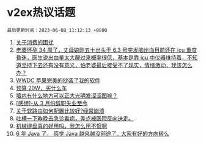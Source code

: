 # v2ex热议话题

`最后更新时间：2023-06-08 11:12:13 +0800`

1. [关于消费的困扰](https://www.v2ex.com/t/946556)
1. [老婆怀孕 34 周了，丈母娘刚五十出头于 6.3 号突发脑出血目前还在 icu 重度昏迷，医生说出血量太大醒过来概率很低，基本是靠 icu 中仪器维持着，不知道坚持下去还有没有意义，怕老婆最后接受不了现实，情绪激动，我该怎么办？](https://www.v2ex.com/t/946629)
1. [WWDC 苹果完美的抄袭了我的软件](https://www.v2ex.com/t/946603)
1. [预算 20W，买什么车](https://www.v2ex.com/t/946604)
1. [墙内有什么地方可以正大光明发涩涩图嘛？](https://www.v2ex.com/t/946708)
1. [[感想]-从 3 月份辞职失业至今](https://www.v2ex.com/t/946625)
1. [关于软路由如何配置比较好?经常崩溃](https://www.v2ex.com/t/946558)
1. [吐槽一下昨晚去急诊看病，差点被医院反向送走。](https://www.v2ex.com/t/946582)
1. [机械键盘真的好用吗，我怎么用不惯啊](https://www.v2ex.com/t/946596)
1. [6 年 Java 了， 感觉 Java 越来越没前途了.. 大家有好的方向转么](https://www.v2ex.com/t/946608)

